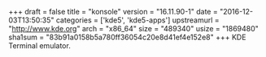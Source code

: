 +++
draft = false
title = "konsole"
version = "16.11.90-1"
date = "2016-12-03T13:50:35"
categories = ['kde5', 'kde5-apps']
upstreamurl = "http://www.kde.org"
arch = "x86_64"
size = "489340"
usize = "1869480"
sha1sum = "83b91a0158b5a780ff36054c20e8d41ef4e152e8"
+++
KDE Terminal emulator.